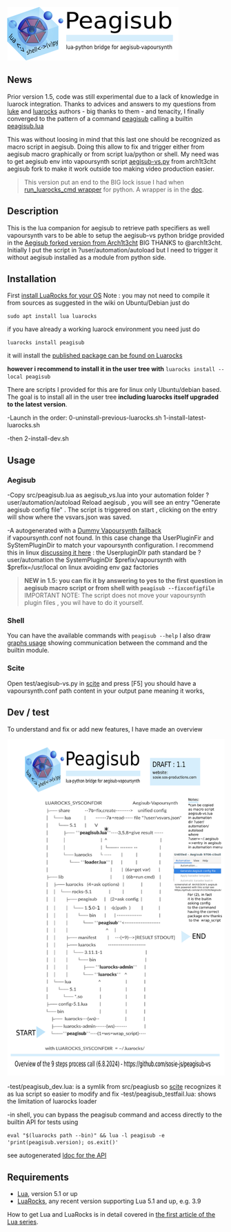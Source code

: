 


![peagisub banner](https://github.com/sosie-js/peagisub-vs/blob/1.5.0/peagisub.png#)
## News

Prior version 1.5, code was still experimental due to a lack of knowledge in luarock integration. Thanks to advices and answers to my questions from [luke](https://github.com/gvvaughan/luke/pull/6) and [luarocks](https://github.com/luarocks/luarocks/discussions/1698) authors  - big thanks to them -  and tenacity, I finally converged to the pattern of a command [peagisub](src/peagisub) calling a builtin [peagisub.lua](src/peagisub.lua) 

This was without loosing in mind that this last one should be recognized as macro script in aegisub. Doing this allow to fix and trigger either from aegisub macro graphically or from script lua/python or shell.  My need was to get aegisub env into vapoursynth script [aegisub-vs.py](https://github.com/arch1t3cht/Aegisub/blob/feature/automation/vapoursynth/aegisub_vs.py) from arch1t3cht aegisub fork to make it work outside too making video production easier. 

>This version put an end to the BIG lock issue I had  when [run_luarocks_cmd wrapper](https://github.com/luarocks/luarocks/issues/1694) for python. A wrapper is in the [doc](doc/Usage.md).


## Description

This is the lua companion for aegisub to retrieve path specifiers as well vapoursynth vars to be able to setup the aegisub-vs python bridge provided in the [Aegisub forked version from Arch1t3cht](https://github.com/arch1t3cht/Aegisub/releases) BIG THANKS to @arch1t3cht.
Initially I put the script in ?user/automation/autoload but I need to trigger it without aegisub installed as a module from python side.

## Installation

First [install LuaRocks for your OS](https://github.com/luarocks/luarocks/wiki/)
Note : you may not need to compile it from sources as suggested in the wiki on Ubuntu/Debian just do
```shell
sudo apt install lua luarocks
```
if you have already a working luarock environment  you need just do 
```shell
luarocks install peagisub
```
it will install the [published package can be found on Luarocks](https://luarocks.org/modules/sosie-js/peagisub)

**however i recommend to install it in the user tree with**
`luarocks install --local peagisub`

There are scripts I provided for this are for linux only Ubuntu/debian based. The goal is to install all in the user tree **including luarocks itself upgraded to the latest version**. 

-Launch in the order:
0-uninstall-previous-luarocks.sh
1-install-latest-luarocks.sh

-then 2-install-dev.sh

## Usage

### Aegisub

-Copy src/peagisub.lua  as aegisub_vs.lua into your automation folder ?user/automation/autoload
Reload aegisub , you will see an entry "Generate aegisub config file" . The script
is triggered on start , clicking on the entry will show where the vsvars.json was saved.

-A autogenerated with a [Dummy Vapoursynth failback](http://www.vapoursynth.com/doc/installation.html#linux)  
if vapoursynth.conf not found. In this case change tha UserPluginFir and SyStemPluginDir
to match your vapoursynth configuration. I recommend this in linux [discussing it here](https://github.com/arch1t3cht/Aegisub/discussions/147#discussioncomment-10073837) :
the UserpluginDIr path standard be ?user/automation
the SystemPluginDir $prefix/vapoursynth with $prefix=/usr/local on linux avoiding env gaz factories

>**NEW in 1.5: you can fix it
 by answering to yes to the first question in aegisub macro script or from shell with   `peagisub --fixconfigfile`** 
IMPORTANT NOTE: The script does not move your  vapoursynth plugin files , you wil have to do it yourself.

### Shell 

You can have the available commands with  `peagisub --help`
I also draw [graphs usage](https://github.com/sosie-js/peagisub-vs/blob/1.5.0/doc/Usage.md) showing communication between the command and the builtin module. 

### Scite

Open test/aegisub-vs.py  in [scite](https://scintilla.org/SciTE.html) and press [F5]
you should have a vapoursynth.conf path content in your output pane meaning it works, 

## Dev / test

To understand and fix or add new features, I have made an overview

![peagisub overview](https://github.com/sosie-js/peagisub-vs/blob/1.5.0/doc/Overview.png#)

-test/peagisub_dev.lua:  is a symlik from src/peagiusb so [scite](https://scintilla.org/SciTE.html) recognizes it as lua script so easier to modify and fix
-test/peagisub_testfail.lua: shows the limitation of luarocks loader

-in shell, you can bypass the peagisub command and access directly to the builtin API for tests using
```shell
eval "$(luarocks path --bin)" && lua -l peagisub -e 'print(peagisub.version); os.exit()'
```
see autogenerated  [ldoc for the API](doc/index.html)

## Requirements

- [Lua](http://www.lua.org), version 5.1 or up
- [LuaRocks](https://luarocks.org), any recent version supporting Lua 5.1 and up, e.g. 3.9

How to get Lua and LuaRocks is in detail covered in [the first article of the Lua series](https://martin-fieber.de/blog/lua-project-setup-with-luarocks/).






